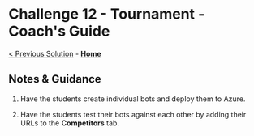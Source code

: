 # Challenge 12 - Tournament - Coach's Guide

[< Previous Solution](./Solution-11.md) - **[Home](./README.md)**

## Notes & Guidance

1.  Have the students create individual bots and deploy them to Azure.

1.  Have the students test their bots against each other by adding their URLs to the **Competitors** tab.
